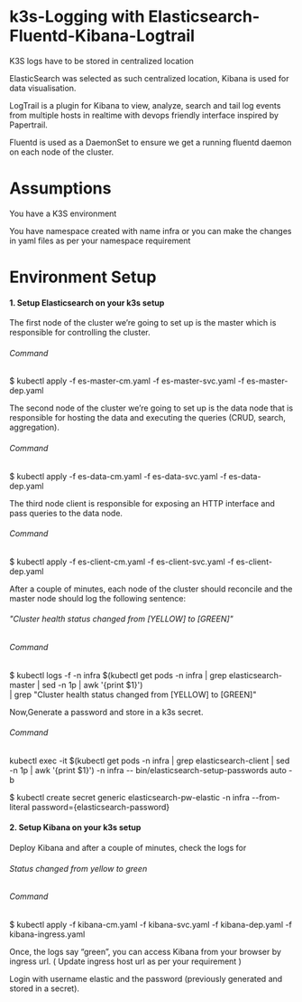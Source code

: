 # k3s-Logging with Elasticsearch-Fluentd-Kibana-Logtrail
K3S logs have to be stored in centralized location

ElasticSearch was selected as such centralized location, Kibana is used for data visualisation.

LogTrail is a plugin for Kibana to view, analyze, search and tail log events from multiple hosts in realtime with devops friendly interface inspired by Papertrail.

Fluentd is used as a DaemonSet to ensure we get a running fluentd daemon on each node of the cluster.

# Assumptions

You have a K3S environment

You have namespace created with name infra or you can make the changes in yaml files as per your namespace requirement

# Environment Setup

#### 1. Setup Elasticsearch on your k3s setup

The first node of the cluster we’re going to set up is the master which is responsible for controlling the cluster.

###### Command

$ kubectl apply -f es-master-cm.yaml -f es-master-svc.yaml -f es-master-dep.yaml

The second node of the cluster we’re going to set up is the data node that is responsible for hosting the data and executing the queries (CRUD, search, aggregation).

###### Command

$ kubectl apply -f es-data-cm.yaml -f es-data-svc.yaml -f es-data-dep.yaml

The third node client is responsible for exposing an HTTP interface and pass queries to the data node.

###### Command

$ kubectl apply -f es-client-cm.yaml -f es-client-svc.yaml -f es-client-dep.yaml

After a couple of minutes, each node of the cluster should reconcile and the master node should log the following sentence:

###### "Cluster health status changed from [YELLOW] to [GREEN]"

###### Command

$ kubectl logs -f -n infra $(kubectl get pods -n infra | grep elasticsearch-master | sed -n 1p | awk '{print $1}') \
| grep "Cluster health status changed from \[YELLOW\] to \[GREEN\]"

Now,Generate a password and store in a k3s secret.

###### Command

kubectl exec -it $(kubectl get pods -n infra | grep elasticsearch-client | sed -n 1p | awk '{print $1}') -n infra -- bin/elasticsearch-setup-passwords auto -b

$ kubectl create secret generic elasticsearch-pw-elastic -n infra --from-literal password={elasticsearch-password}

#### 2. Setup Kibana on your k3s setup

Deploy Kibana and after a couple of minutes, check the logs for 

###### Status changed from yellow to green

###### Command

$ kubectl apply -f kibana-cm.yaml -f kibana-svc.yaml -f kibana-dep.yaml -f kibana-ingress.yaml

Once, the logs say “green”, you can access Kibana from your browser by ingress url. ( Update ingress host url as per your requirement )

Login with username elastic and the password (previously generated and stored in a secret).
